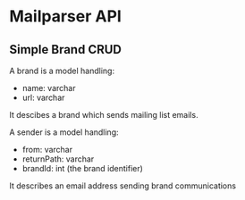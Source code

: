 # Mailparser API

## Simple Brand CRUD

A brand is a model handling:

- name: varchar
- url: varchar

It descibes a brand which sends mailing list emails.

A sender is a model handling:

- from: varchar
- returnPath: varchar
- brandId: int (the brand identifier)

It describes an email address sending brand communications
